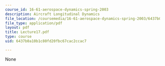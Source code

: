 ```yaml
---
course_id: 16-61-aerospace-dynamics-spring-2003
description: Aircraft Longitudinal Dynamics
file_location: /coursemedia/16-61-aerospace-dynamics-spring-2003/6437b0a10b1c80fd20fbc67cac2ccac7_Lecture17.pdf
file_type: application/pdf
layout: pdf
title: Lecture17.pdf
type: course
uid: 6437b0a10b1c80fd20fbc67cac2ccac7

---
```

None